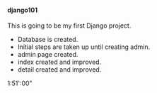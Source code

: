 #### django101
This is going to be my first Django project.


- Database is created.
- Initial steps are taken up until creating admin.
- admin page created.
- index created and improved.
- detail created and improved.

1:51':00"